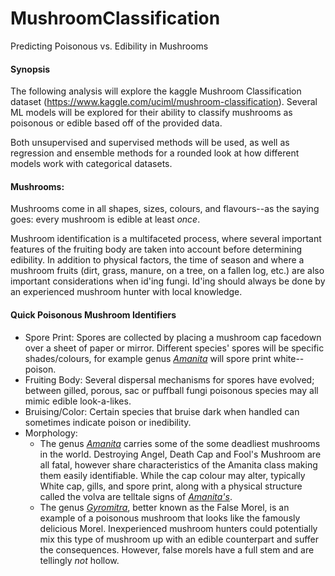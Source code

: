 # MushroomClassification
Predicting Poisonous vs. Edibility in Mushrooms

#### Synopsis 
The following analysis will explore the kaggle Mushroom Classification dataset (https://www.kaggle.com/uciml/mushroom-classification). Several ML models will be explored for their ability to classify mushrooms as poisonous or edible based off of the provided data. 

Both unsupervised and supervised methods will be used, as well as regression and ensemble methods for a rounded look at how different models work with categorical datasets. 

#### Mushrooms:
Mushrooms come in all shapes, sizes, colours, and flavours--as the saying goes: every mushroom is edible at least <i>once</i>.

Mushroom identification is a multifaceted process, where several important features of the fruiting body are taken into account before determining edibility. In addition to physical factors, the time of season and where a mushroom fruits (dirt, grass, manure, on a tree, on a fallen log, etc.) are also important considerations when id'ing fungi. Id'ing should always be done by an experienced mushroom hunter with local knowledge. 

#### Quick Poisonous Mushroom Identifiers
* Spore Print: Spores are collected by placing a mushroom cap facedown over a sheet of paper or mirror. Different species' spores will be specific shades/colours, for example genus <a href="https://en.wikipedia.org/wiki/Amanita"><i>Amanita</i></a> will spore print white--poison. 
* Fruiting Body: Several dispersal mechanisms for spores have evolved; between gilled, porous, sac or puffball fungi poisonous species may all mimic edible look-a-likes. 
* Bruising/Color: Certain species that bruise dark when handled can sometimes indicate poison or inedibility. 
* Morphology: 
   * The genus <a href="https://en.wikipedia.org/wiki/Amanita"><i>Amanita</i></a> carries some of the some deadliest mushrooms in the world. Destroying Angel, Death Cap and Fool's Mushroom are all fatal, however share characteristics of the Amanita class making them easily identifiable. While the cap colour may alter, typically White cap, gills, and spore print, along with a physical structure called the volva are telltale signs of  <a href="https://en.wikipedia.org/wiki/Amanita"><i>Amanita's</i></a>. 
   * The genus <a href="https://en.wikipedia.org/wiki/Gyromitra_esculenta"><i>Gyromitra</i></a>, better known as the False Morel, is an example of a poisonous mushroom that looks like the famously delicious Morel. Inexperienced mushroom hunters could potentially mix this type of mushroom up with an edible counterpart and suffer the consequences. However, false morels have a full stem and are tellingly <i>not</i> hollow.

